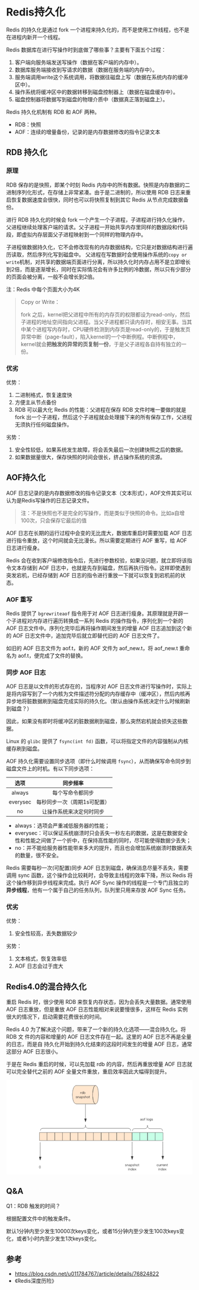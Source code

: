 # Redis持久化

Redis 的持久化是通过 fork 一个进程来持久化的，而不是使用工作线程，也不是在进程内新开一个线程。

Redis 数据库在进行写操作时到底做了哪些事？主要有下面五个过程：

1.  客户端向服务端发送写操作（数据在客户端的内存中）。
2.  数据库服务端接收到写请求的数据（数据在服务端的内存中）。
3.  服务端调用write这个系统调用，将数据往磁盘上写（数据在系统内存的缓冲区中）。
4.  操作系统将缓冲区中的数据转移到磁盘控制器上（数据在磁盘缓存中）。
5.  磁盘控制器将数据写到磁盘的物理介质中（数据真正落到磁盘上）。



Redis 持久化机制有 RDB 和 AOF 两种。

- RDB：快照
- AOF：连续的增量备份，记录的是内存数据修改的指令记录文本  



## RDB 持久化

### 原理

RDB 保存的是快照，即某个时刻 Redis 内存中的所有数据。快照是内存数据的二进制序列化形式，在存储上非常紧凑。由于是二进制的，所以使用 RDB 日志来重启恢复数据速度会很快，同时也可以将快照复制到其它 Redis 从节点完成数据备份。

进行 RDB 持久化的时候会 fork 一个产生一个子进程，子进程进行持久化操作，父进程继续处理客户端的请求。父子进程一开始共享内存里同样的数据段和代码段，即虚拟内存层面父子进程映射到一个同样的物理内存中。

子进程做数据持久化，它不会修改现有的内存数据结构，它只是对数据结构进行遍历读取，然后序列化写到磁盘中。  父进程在写数据时会使用操作系统的`copy or write`机制，对共享的数据端页面进行分离，所以持久化时内存占用不是立即增长到2倍，而是逐渐增长，同时在实际情况会有许多比例的冷数据，所以只有少部分的页面会被分离，一般不会增长到2倍。

注：Redis 中每个页面大小为4K



>   Copy or Write：
>
>   fork 之后，kernel把父进程中所有的内存页的权限都设为read-only，然后子进程的地址空间指向父进程。当父子进程都只读内存时，相安无事。当其中某个进程写内存时，CPU硬件检测到内存页是read-only的，于是触发页异常中断（page-fault），陷入kernel的一个中断例程。中断例程中，kernel就会**把触发的异常的页复制一份**，于是父子进程各自持有独立的一份。



### 优劣

优势：

1.  二进制格式，恢复速度快
2.  方便主从节点备份
3.  RDB 可以最大化 Redis 的性能：父进程在保存 RDB 文件时唯一要做的就是 fork 出一个子进程，然后这个子进程就会处理接下来的所有保存工作，父进程无须执行任何磁盘操作。

劣势：

1.  安全性较低，如果系统发生故障，将会丢失最后一次创建快照之后的数据。
2.  如果数据量很大，保存快照的时间会很长，挤占操作系统的资源。



## AOF持久化

AOF 日志记录的是内存数据修改的指令记录文本（文本形式），AOF文件其实可以认为是Redis写操作的日志记录文件。

>   注：不是快照也不是完全的写操作，而是类似于快照的命令。比如a自增100次，只会保存它最后的值

AOF 日志在长期的运行过程中会变的无比庞大，数据库重启时需要加载 AOF 日志进行指令重放，这个时间就会无比漫长。所以需要定期进行 AOF 重写，给 AOF 日志进行瘦身。  

Redis 会在收到客户端修改指令后，先进行参数校验，如果没问题，就立即将该指令文本存储到 AOF 日志中，也就是先存到磁盘，然后再执行指令。这样即使遇到突发宕机，已经存储到 AOF 日志的指令进行重放一下就可以恢复到宕机前的状态。  

### AOF 重写

Redis 提供了 `bgrewriteaof` 指令用于对 AOF 日志进行瘦身。其原理就是开辟一个子进程对内存进行遍历转换成一系列 Redis 的操作指令，序列化到一个新的 AOF 日志文件中。序列化完毕后再将操作期间发生的增量 AOF 日志追加到这个新的 AOF 日志文件中，追加完毕后就立即替代旧的 AOF 日志文件了。

如旧的 AOF 日志文件为 aof.t，新的 AOF 文件为 aof_new.t，将 aof_new.t 重命名为 aof.t，便完成了文件的替换。

### 同步 AOF 日志

AOF 日志是以文件的形式存在的，当程序对 AOF 日志文件进行写操作时，实际上是将内容写到了一个内核为文件描述符分配的内存缓存中（缓冲区），然后内核再异步地将脏数据刷到磁盘完成实际的持久化。（默认由操作系统决定什么时候刷新到磁盘？）

因此，如果没有即时将缓冲区的脏数据刷到磁盘，那么突然宕机就会损失这些数据。

Linux 的 `glibc` 提供了 `fsync(int fd)` 函数，可以将指定文件的内容强制从内核缓存刷到磁盘。  

AOF 持久化需要设置同步选项（即什么时候调用 `fsync`），从而确保写命令同步到磁盘文件上的时机。有以下同步选项：

|   选项   |           同步频率           |
| :------: | :--------------------------: |
|  always  |       每个写命令都同步       |
| everysec | 每秒同步一次（周期1s可配置） |
|    no    |   让操作系统来决定何时同步   |

+   always：选项会严重减低服务器的性能；
+   everysec：可以保证系统崩溃时只会丢失一秒左右的数据，这是在数据安全性和性能之间做了一个折中，在保持高性能的同时，尽可能使得数据少丢失；
+   no：并不能给服务器性能带来多大的提升，而且也会增加系统崩溃时数据丢失的数量，很不安全。



Redis 需要每秒一次(可配置)同步 AOF 日志到磁盘，确保消息尽量不丢失，需要调用 sync 函数，这个操作会比较耗时，会导致主线程的效率下降，所以 Redis 将这个操作移到异步线程来完成。执行 AOF Sync 操作的线程是一个专门且独立的**异步线程**，他有一个属于自己的任务队列，队列里只用来存放 AOF Sync 任务。



### 优劣

优势：

1. 安全性较高，丢失数据较少

劣势：

1. 文本格式，恢复效率低
2. AOF 日志会过于庞大



## Redis4.0的混合持久化

重启 Redis 时，很少使用 RDB 来恢复内存状态，因为会丢失大量数据。通常使用 AOF 日志重放，但是重放 AOF 日志性能相对来说要慢很多，这样在 Redis 实例很大的情况下，启动需要花费很长的时间。

Redis 4.0 为了解决这个问题，带来了一个新的持久化选项——混合持久化。将 RDB 文
件的内容和增量的 AOF 日志文件存在一起。这里的 AOF 日志不再是全量的日志，而是自
持久化开始到持久化结束的这段时间发生的增量 AOF 日志，通常这部分 AOF 日志很小。  

于是在 Redis 重启的时候，可以先加载 rdb 的内容，然后再重放增量 AOF 日志就可以完全替代之前的 AOF 全量文件重放，重启效率因此大幅得到提升。  

![](../images/redis-persistence.png)

## Q&A

Q1：RDB 触发的时间？

根据配置文件中的触发条件。

默认1分钟内至少发生10000次keys变化，或者15分钟内至少发生100次keys变化，或者1小时内至少发生1次keys变化。



## 参考

- https://blog.csdn.net/u011784767/article/details/76824822
- 《Redis深度历险》

